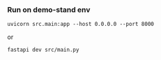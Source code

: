 ### Run on demo-stand env

```shell
uvicorn src.main:app --host 0.0.0.0 --port 8000
```

or

```shell
fastapi dev src/main.py
```
